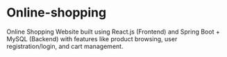 # Online-shopping
Online Shopping Website built using React.js (Frontend) and Spring Boot + MySQL (Backend) with features like product browsing, user registration/login, and cart management.
